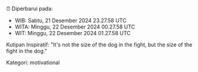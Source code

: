 ⏰ Diperbarui pada:
- WIB: Sabtu, 21 Desember 2024 23.27.58 UTC
- WITA: Minggu, 22 Desember 2024 00.27.58 UTC
- WIT: Minggu, 22 Desember 2024 01.27.58 UTC

Kutipan Inspiratif:
"It's not the size of the dog in the fight, but the size of the fight in the dog."


Kategori: motivational

